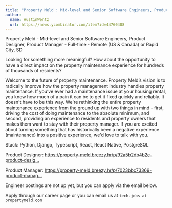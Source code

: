 ```yaml
---
title: "Property Meld : Mid-level and Senior Software Engineers, Product Designer, Product Manager"
author:
  name: AustinWentz
  url: https://news.ycombinator.com/item?id=44760488
---
```

Property Meld - Mid-level and Senior Software Engineers, Product Designer, Product Manager - Full-time - Remote (US &amp; Canada) or Rapid City, SD

Looking for something more meaningful? How about the opportunity to have a direct impact on the property maintenance experience for hundreds of thousands of residents?

Welcome to the future of property maintenance. Property Meld’s vision is to radically improve how the property management industry handles property maintenance. If you’ve ever had a maintenance issue at your housing rental, you know how much of a pain it can be to get it fixed quickly and reliably. It doesn&#x27;t have to be this way. We&#x27;re rethinking the entire property maintenance experience from the ground up with two things in mind - first, driving the cost of doing maintenance to the absolute minimum, and second, providing an experience to residents and property owners that makes them want to stay with their property manager. If you are excited about turning something that has historically been a negative experience (maintenance) into a positive experience, we&#x27;d love to talk with you.

Stack: Python, Django, Typescript, React, React Native, PostgreSQL

Product Designer: <a href="https:&#x2F;&#x2F;property-meld.breezy.hr&#x2F;p&#x2F;92a5b2db4b2c-product-designer" rel="nofollow">https:&#x2F;&#x2F;property-meld.breezy.hr&#x2F;p&#x2F;92a5b2db4b2c-product-desig...</a>

Product Manager:  <a href="https:&#x2F;&#x2F;property-meld.breezy.hr&#x2F;p&#x2F;7023bbc73369-product-manager" rel="nofollow">https:&#x2F;&#x2F;property-meld.breezy.hr&#x2F;p&#x2F;7023bbc73369-product-manag...</a>

Engineer postings are not up yet, but you can apply via the email below.

Apply through our career page or you can email us at `tech.jobs at propertymeld.com`
<JobApplication />

